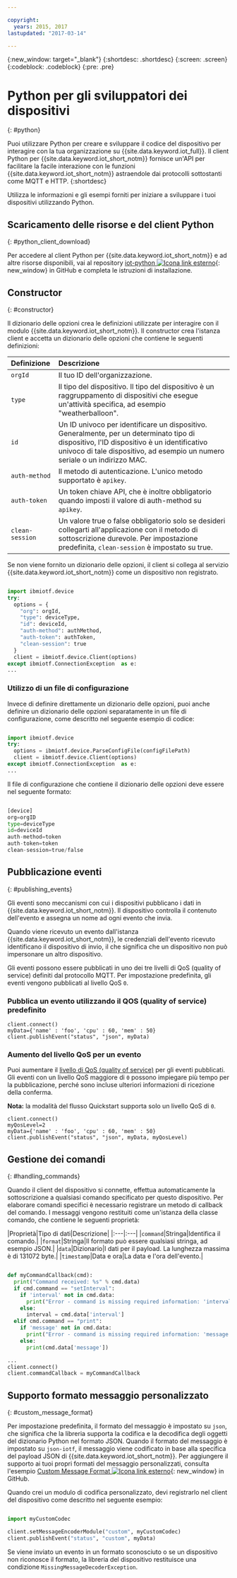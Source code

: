 ```yaml
---

copyright:
  years: 2015, 2017
lastupdated: "2017-03-14"

---
```


{:new_window: target="_blank"}
{:shortdesc: .shortdesc}
{:screen: .screen}
{:codeblock: .codeblock}
{:pre: .pre}


# Python per gli sviluppatori dei dispositivi
{: #python}

Puoi utilizzare Python per creare e sviluppare il codice del dispositivo per interagire con la tua organizzazione su {{site.data.keyword.iot_full}}. Il client Python per {{site.data.keyword.iot_short_notm}} fornisce un'API per facilitare la facile interazione con le funzioni {{site.data.keyword.iot_short_notm}} astraendole dai protocolli sottostanti come MQTT e HTTP.
{:shortdesc}

Utilizza le informazioni e gli esempi forniti per iniziare a sviluppare i tuoi dispositivi utilizzando Python.

## Scaricamento delle risorse e del client Python
{: #python_client_download}

Per accedere al client Python per {{site.data.keyword.iot_short_notm}} e ad altre risorse disponibili, vai al repository [iot-python ![Icona link esterno](../../../../icons/launch-glyph.svg "Icona link esterno")](https://github.com/ibm-watson-iot/iot-python){: new_window} in GitHub e completa le istruzioni di installazione.

## Constructor
{: #constructor}

Il dizionario delle opzioni crea le definizioni utilizzate per interagire con il modulo {{site.data.keyword.iot_short_notm}}. Il constructor crea l'istanza client e accetta un dizionario delle opzioni che contiene le seguenti definizioni:

|Definizione|Descrizione |
|:---|:---|
|`orgId`|Il tuo ID dell'organizzazione.|
|`type`|Il tipo del dispositivo. Il tipo del dispositivo è un raggruppamento di dispositivi che esegue un'attività specifica, ad esempio "weatherballoon".|
|`id`|Un ID univoco per identificare un dispositivo. Generalmente, per un determinato tipo di dispositivo, l'ID dispositivo è un identificativo univoco di tale dispositivo, ad esempio un numero seriale o un indirizzo MAC.|
|`auth-method`|Il metodo di autenticazione. L'unico metodo supportato è `apikey`.|
|`auth-token`|Un token chiave API, che è inoltre obbligatorio quando imposti il valore di auth-method su `apikey`.|
|`clean-session`|Un valore true o false obbligatorio solo se desideri collegarti all'applicazione con il metodo di sottoscrizione durevole. Per impostazione predefinita, `clean-session` è impostato su true.|

Se non viene fornito un dizionario delle opzioni, il client si collega al servizio {{site.data.keyword.iot_short_notm}} come un dispositivo non registrato.

```python

import ibmiotf.device
try:
  options = {
    "org": orgId,
    "type": deviceType,
    "id": deviceId,
    "auth-method": authMethod,
    "auth-token": authToken,
    "clean-session": true
  }
  client = ibmiotf.device.Client(options)
except ibmiotf.ConnectionException  as e:
...
```

### Utilizzo di un file di configurazione

Invece di definire direttamente un dizionario delle opzioni, puoi anche definire un dizionario delle opzioni separatamente in un file di configurazione, come descritto nel seguente esempio di codice:

```python

import ibmiotf.device
try:
  options = ibmiotf.device.ParseConfigFile(configFilePath)
  client = ibmiotf.device.Client(options)
except ibmiotf.ConnectionException  as e:
...
```

Il file di configurazione che contiene il dizionario delle opzioni deve essere nel seguente formato:

```python

[device]
org=orgID
type=deviceType
id=deviceId
auth-method=token
auth-token=token
clean-session=true/false
```

## Pubblicazione eventi
{: #publishing_events}

Gli eventi sono meccanismi con cui i dispositivi pubblicano i dati in {{site.data.keyword.iot_short_notm}}. Il dispositivo controlla il contenuto dell'evento e assegna un nome ad ogni evento che invia.

Quando viene ricevuto un evento dall'istanza {{site.data.keyword.iot_short_notm}}, le credenziali dell'evento ricevuto identificano il dispositivo di invio, il che significa che un dispositivo non può impersonare un altro dispositivo.

Gli eventi possono essere pubblicati in uno dei tre livelli di QoS (quality of service) definiti dal protocollo MQTT.  Per impostazione predefinita, gli eventi vengono pubblicati al livello QoS `0`.

### Pubblica un evento utilizzando il QOS (quality of service) predefinito

```
client.connect()
myData={'name' : 'foo', 'cpu' : 60, 'mem' : 50}
client.publishEvent("status", "json", myData)
```

### Aumento del livello QoS per un evento

Puoi aumentare il [livello di QoS (quality of service)](../../reference/mqtt/index.html#qos-levels) per gli eventi pubblicati. Gli eventi con un livello QoS maggiore di `0` possono impiegare più tempo per la pubblicazione, perché sono incluse ulteriori informazioni di ricezione della conferma.

**Nota:** la modalità del flusso Quickstart supporta solo un livello QoS di `0`.

```
client.connect()
myQosLevel=2
myData={'name' : 'foo', 'cpu' : 60, 'mem' : 50}
client.publishEvent("status", "json", myData, myQosLevel)
```
## Gestione dei comandi
{: #handling_commands}

Quando il client del dispositivo si connette, effettua automaticamente la sottoscrizione a qualsiasi comando specificato per questo dispositivo. Per elaborare comandi specifici è necessario registrare un metodo di callback del comando. I messaggi vengono restituiti come un'istanza della classe comando, che contiene le seguenti proprietà:

|Proprietà|Tipo di dati|Descrizione|
|:---|:---|
|`command`|Stringa|Identifica il comando.|
|`format`|Stringa|Il formato può essere qualsiasi stringa, ad esempio JSON.|
|`data`|Dizionario|I dati per il payload. La lunghezza massima è di 131072 byte.|
|`timestamp`|Data e ora|La data e l'ora dell'evento.|


```python

def myCommandCallback(cmd):
  print("Command received: %s" % cmd.data)
  if cmd.command == "setInterval":
    if 'interval' not in cmd.data:
      print("Error - command is missing required information: 'interval'")
    else:
      interval = cmd.data['interval']
  elif cmd.command == "print":
    if 'message' not in cmd.data:
      print("Error - command is missing required information: 'message'")
    else:
      print(cmd.data['message'])

...
client.connect()
client.commandCallback = myCommandCallback
```

## Supporto formato messaggio personalizzato
{: #custom_message_format}

Per impostazione predefinita, il formato del messaggio è impostato su `json`, che significa che la libreria supporta la codifica e la decodifica degli oggetti del dizionario Python nel formato JSON. Quando il formato del messaggio è impostato su `json-iotf`, il messaggio viene codificato in base alla specifica del payload JSON di {{site.data.keyword.iot_short_notm}}. Per aggiungere il supporto ai tuoi propri formati del messaggio personalizzati, consulta l'esempio [Custom Message Format ![Icona link esterno](../../../../icons/launch-glyph.svg "Icona link esterno")](https://github.com/ibm-watson-iot/iot-python/tree/master/samples/customMessageFormat){: new_window} in GitHub.

Quando crei un modulo di codifica personalizzato, devi registrarlo nel client del dispositivo come descritto nel seguente esempio:

```python

import myCustomCodec

client.setMessageEncoderModule("custom", myCustomCodec)
client.publishEvent("status", "custom", myData)
```
Se viene inviato un evento in un formato sconosciuto o se un dispositivo non riconosce il formato, la libreria del dispositivo restituisce una condizione `MissingMessageDecoderException`.
